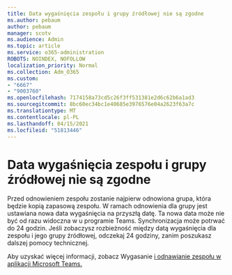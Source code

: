 ```yaml
---
title: Data wygaśnięcia zespołu i grupy źródłowej nie są zgodne
ms.author: pebaum
author: pebaum
manager: scotv
ms.audience: Admin
ms.topic: article
ms.service: o365-administration
ROBOTS: NOINDEX, NOFOLLOW
localization_priority: Normal
ms.collection: Adm_O365
ms.custom:
- "6667"
- "9003760"
ms.openlocfilehash: 7174158a73cd5c26f3ff531381e2d6c62b6a1ad3
ms.sourcegitcommit: 8bc60ec34bc1e40685e3976576e04a2623f63a7c
ms.translationtype: MT
ms.contentlocale: pl-PL
ms.lasthandoff: 04/15/2021
ms.locfileid: "51813446"
---
```

# <a name="expiration-date-of-team-and-underlying-group-dont-match"></a>Data wygaśnięcia zespołu i grupy źródłowej nie są zgodne

Przed odnowieniem zespołu zostanie najpierw odnowiona grupa, która będzie kopią zapasową zespołu. W ramach odnowienia dla grupy jest ustawiana nowa data wygaśnięcia na przyszłą datę. Ta nowa data może nie być od razu widoczna w u programie Teams. Synchronizacja może potrwać do 24 godzin. Jeśli zobaczysz rozbieżność między datą wygaśnięcia dla zespołu i jego grupy źródłowej, odczekaj 24 godziny, zanim poszukasz dalszej pomocy technicznej.  

Aby uzyskać więcej informacji, zobacz Wygasanie [i odnawianie zespołu w aplikacji Microsoft Teams.](https://docs.microsoft.com/microsoftteams/team-expiration-renewal)

